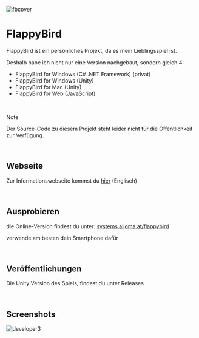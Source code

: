 ![fbcover](https://github.com/maximilianhofmeister1/FlappyBird_public/assets/78014275/14aedebe-68b7-41c9-8c46-ecc36628973f)

# FlappyBird

FlappyBird ist ein persönliches Projekt, da es mein Lieblingsspiel ist.

Deshalb habe ich nicht nur eine Version nachgebaut, sondern gleich 4:
- FlappyBird for Windows (C# .NET Framework) (privat)
- FlappyBird for Windows (Unity)
- FlappyBird for Mac (Unity)
- FlappyBird for Web (JavaScript)

<br>

> [!NOTE]
> Der Source-Code zu diesem Projekt steht leider nicht für die Öffentlichkeit zur Verfügung.

<br>


## Webseite
Zur Informationswebseite kommst du [hier](https://flappybird.aljoma.at) (Englisch)

<br>


## Ausprobieren
die Online-Version findest du unter: [systems.aljoma.at/flappybird](https://systems.aljoma.at/flappybird/)

verwende am besten dein Smartphone dafür

<br>


## Veröffentlichungen
Die Unity Version des Spiels, findest du unter Releases

<br>


## Screenshots
![developer3](https://github.com/maximilianhofmeister1/FlappyBird_public/assets/78014275/b855733b-33e5-450e-af33-ce844380c539)

